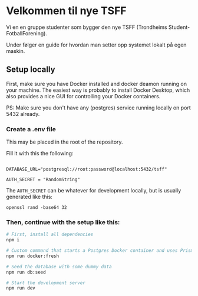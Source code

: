 # Velkommen til nye TSFF
Vi en en gruppe studenter som bygger den nye TSFF (Trondheims Student-FotballForening).

Under følger en guide for hvordan man setter opp systemet lokalt på egen maskin.

## Setup locally

First, make sure you have Docker installed and docker deamon running on your machine. The easiest way is probably to install Docker Desktop, which also provides a nice GUI for controlling your Docker containers.

PS: Make sure you don't have any (postgres) service running locally on port 5432 already.

### Create a .env file
This may be placed in the root of the repository.

Fill it with this the following:

```.env

DATABASE_URL="postgresql://root:password@localhost:5432/tsff"

AUTH_SECRET = "RandomString"
```

The `AUTH_SECRET` can be whatever for development locally, but is usually generated like this:
```
openssl rand -base64 32
```
### Then, continue with the setup like this:

```bash
# First, install all dependencies
npm i

# Custom command that starts a Postgres Docker container and uses Prisma so generate the tables
npm run docker:fresh

# Seed the database with some dummy data
npm run db:seed

# Start the development server
npm run dev

```